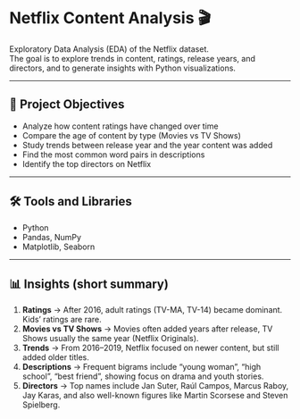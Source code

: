 # Netflix Content Analysis 🎬

Exploratory Data Analysis (EDA) of the Netflix dataset.  
The goal is to explore trends in content, ratings, release years, and directors, and to generate insights with Python visualizations.

---

## 📌 Project Objectives
- Analyze how content ratings have changed over time  
- Compare the age of content by type (Movies vs TV Shows)  
- Study trends between release year and the year content was added  
- Find the most common word pairs in descriptions  
- Identify the top directors on Netflix  

---

## 🛠️ Tools and Libraries
- Python  
- Pandas, NumPy  
- Matplotlib, Seaborn  

---

## 📊 Insights (short summary)
1. **Ratings** → After 2016, adult ratings (TV-MA, TV-14) became dominant. Kids’ ratings are rare.  
2. **Movies vs TV Shows** → Movies often added years after release, TV Shows usually the same year (Netflix Originals).  
3. **Trends** → From 2016–2019, Netflix focused on newer content, but still added older titles.  
4. **Descriptions** → Frequent bigrams include “young woman”, “high school”, “best friend”, showing focus on drama and youth stories.  
5. **Directors** → Top names include Jan Suter, Raúl Campos, Marcus Raboy, Jay Karas, and also well-known figures like Martin Scorsese and Steven Spielberg.  
